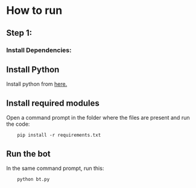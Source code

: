 # How to run    

## Step 1:
### Install Dependencies:


Install Python
---------------
Install python from [here.](https://www.python.org/downloads/)


Install required modules
-------------------------
Open a command prompt in the folder where the files are present and run the code:
```
    pip install -r requirements.txt
```

Run the bot
-----------
In the same command prompt, run this:
```
    python bt.py
```